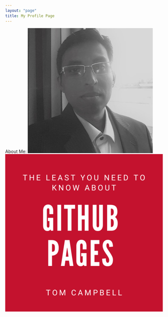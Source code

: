 ```yaml
---
layout: "page"
title: My Profile Page
---
```


About Me:
![Sitha](/_posts/sitha.jpg)
![Book logo](/docs/assets/logo.png)
